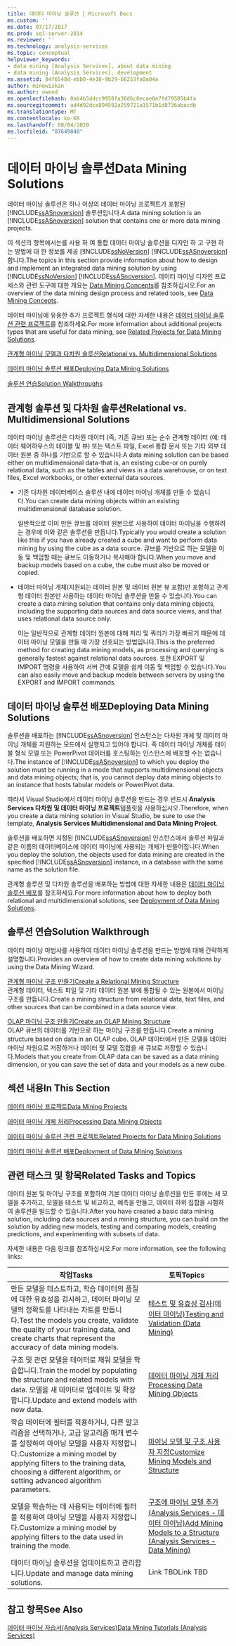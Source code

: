 ```yaml
---
title: 데이터 마이닝 솔루션 | Microsoft Docs
ms.custom: ''
ms.date: 07/17/2017
ms.prod: sql-server-2014
ms.reviewer: ''
ms.technology: analysis-services
ms.topic: conceptual
helpviewer_keywords:
- data mining [Analysis Services], about data mining
- data mining [Analysis Services], development
ms.assetid: 84f6548d-ebb0-4e10-9b29-66253fa0a04a
author: minewiskan
ms.author: owend
ms.openlocfilehash: 0ab4b5ddcc9958fa36d6c8ecae0e7fd79585b4fa
ms.sourcegitcommit: ad4d92dce894592a259721a1571b1d8736abacdb
ms.translationtype: MT
ms.contentlocale: ko-KR
ms.lasthandoff: 08/04/2020
ms.locfileid: "87649840"
---
```

# <a name="data-mining-solutions"></a><span data-ttu-id="d54ce-102">데이터 마이닝 솔루션</span><span class="sxs-lookup"><span data-stu-id="d54ce-102">Data Mining Solutions</span></span>
  <span data-ttu-id="d54ce-103">데이터 마이닝 솔루션은 하나 이상의 데이터 마이닝 프로젝트가 포함된 [!INCLUDE[ssASnoversion](../../includes/ssasnoversion-md.md)] 솔루션입니다.</span><span class="sxs-lookup"><span data-stu-id="d54ce-103">A data mining solution is an [!INCLUDE[ssASnoversion](../../includes/ssasnoversion-md.md)] solution that contains one or more data mining projects.</span></span>  
  
 <span data-ttu-id="d54ce-104">이 섹션의 항목에서는를 사용 하 여 통합 데이터 마이닝 솔루션을 디자인 하 고 구현 하는 방법에 대 한 정보를 제공 [!INCLUDE[ssNoVersion](../../includes/ssnoversion-md.md)] [!INCLUDE[ssASnoversion](../../includes/ssasnoversion-md.md)] 합니다.</span><span class="sxs-lookup"><span data-stu-id="d54ce-104">The topics in this section provide information about how to design and implement an integrated data mining solution by using [!INCLUDE[ssNoVersion](../../includes/ssnoversion-md.md)] [!INCLUDE[ssASnoversion](../../includes/ssasnoversion-md.md)].</span></span> <span data-ttu-id="d54ce-105">데이터 마이닝 디자인 프로세스와 관련 도구에 대한 개요는 [Data Mining Concepts](data-mining-concepts.md)를 참조하십시오.</span><span class="sxs-lookup"><span data-stu-id="d54ce-105">For an overview of the data mining design process and related tools, see [Data Mining Concepts](data-mining-concepts.md).</span></span>  
  
 <span data-ttu-id="d54ce-106">데이터 마이닝에 유용한 추가 프로젝트 형식에 대한 자세한 내용은 [데이터 마이닝 솔루션 관련 프로젝트](data-mining-solutions.md)를 참조하세요.</span><span class="sxs-lookup"><span data-stu-id="d54ce-106">For more information about additional projects types that are useful for data mining, see [Related Projects for Data Mining Solutions](data-mining-solutions.md).</span></span>  
  
 [<span data-ttu-id="d54ce-107">관계형 마이닝 모델과 다차원 솔루션</span><span class="sxs-lookup"><span data-stu-id="d54ce-107">Relational vs. Multidimensional Solutions</span></span>](#bkmk_RelMD)  
  
 [<span data-ttu-id="d54ce-108">데이터 마이닝 솔루션 배포</span><span class="sxs-lookup"><span data-stu-id="d54ce-108">Deploying Data Mining Solutions</span></span>](#bkmk_Deploy)  
  
 [<span data-ttu-id="d54ce-109">솔루션 연습</span><span class="sxs-lookup"><span data-stu-id="d54ce-109">Solution Walkthroughs</span></span>](#bkmk_Walkthru)  
  
##  <a name="relational-vs-multidimensional-solutions"></a><a name="bkmk_RelMD"></a><span data-ttu-id="d54ce-110">관계형 솔루션 및 다차원 솔루션</span><span class="sxs-lookup"><span data-stu-id="d54ce-110">Relational vs. Multidimensional Solutions</span></span>  
 <span data-ttu-id="d54ce-111">데이터 마이닝 솔루션은 다차원 데이터 (즉, 기존 큐브) 또는 순수 관계형 데이터 (예: 데이터 웨어하우스의 테이블 및 뷰) 또는 텍스트 파일, Excel 통합 문서 또는 기타 외부 데이터 원본 중 하나를 기반으로 할 수 있습니다.</span><span class="sxs-lookup"><span data-stu-id="d54ce-111">A data mining solution can be based either on multidimensional data-that is, an existing cube-or on purely relational data, such as the tables and views in a data warehouse, or on text files, Excel workbooks, or other external data sources.</span></span>  
  
-   <span data-ttu-id="d54ce-112">기존 다차원 데이터베이스 솔루션 내에 데이터 마이닝 개체를 만들 수 있습니다.</span><span class="sxs-lookup"><span data-stu-id="d54ce-112">You can create data mining objects within an existing multidimensional database solution.</span></span>  
  
     <span data-ttu-id="d54ce-113">일반적으로 이미 만든 큐브를 데이터 원본으로 사용하여 데이터 마이닝을 수행하려는 경우에 이와 같은 솔루션을 만듭니다.</span><span class="sxs-lookup"><span data-stu-id="d54ce-113">Typically you would create a solution like this if you have already created a cube and want to perform data mining by using the cube as a data source.</span></span> <span data-ttu-id="d54ce-114">큐브를 기반으로 하는 모델을 이동 및 백업할 때는 큐브도 이동하거나 복사해야 합니다.</span><span class="sxs-lookup"><span data-stu-id="d54ce-114">When you move and backup models based on a cube, the cube must also be moved or copied.</span></span>  
  
-   <span data-ttu-id="d54ce-115">데이터 마이닝 개체(지원되는 데이터 원본 및 데이터 원본 뷰 포함)만 포함하고 관계형 데이터 원본만 사용하는 데이터 마이닝 솔루션을 만들 수 있습니다.</span><span class="sxs-lookup"><span data-stu-id="d54ce-115">You can create a data mining solution that contains only data mining objects, including the supporting data sources and data source views, and that uses relational data source only.</span></span>  
  
     <span data-ttu-id="d54ce-116">이는 일반적으로 관계형 데이터 원본에 대해 처리 및 쿼리가 가장 빠르기 때문에 데이터 마이닝 모델을 만들 때 가장 선호되는 방법입니다.</span><span class="sxs-lookup"><span data-stu-id="d54ce-116">This is the preferred method for creating data mining models, as processing and querying is generally fastest against relational data sources.</span></span> <span data-ttu-id="d54ce-117">또한 EXPORT 및 IMPORT 명령을 사용하여 서버 간에 모델을 쉽게 이동 및 백업할 수 있습니다.</span><span class="sxs-lookup"><span data-stu-id="d54ce-117">You can also easily move and backup models between servers by using the EXPORT and IMPORT commands.</span></span>  
  
##  <a name="deploying-data-mining-solutions"></a><a name="bkmk_Deploy"></a><span data-ttu-id="d54ce-118">데이터 마이닝 솔루션 배포</span><span class="sxs-lookup"><span data-stu-id="d54ce-118">Deploying Data Mining Solutions</span></span>  
 <span data-ttu-id="d54ce-119">솔루션을 배포하는 [!INCLUDE[ssASnoversion](../../includes/ssasnoversion-md.md)] 인스턴스는 다차원 개체 및 데이터 마이닝 개체를 지원하는 모드에서 실행되고 있어야 합니다. 즉 데이터 마이닝 개체를 테이블 형식 모델 또는 PowerPivot 데이터를 호스팅하는 인스턴스에 배포할 수는 없습니다.</span><span class="sxs-lookup"><span data-stu-id="d54ce-119">The instance of [!INCLUDE[ssASnoversion](../../includes/ssasnoversion-md.md)] to which you deploy the solution must be running in a mode that supports multidimensional objects and data mining objects; that is, you cannot deploy data mining objects to an instance that hosts tabular models or PowerPivot data.</span></span>  
  
 <span data-ttu-id="d54ce-120">따라서 Visual Studio에서 데이터 마이닝 솔루션을 만드는 경우 반드시 **Analysis Services 다차원 및 데이터 마이닝 프로젝트**템플릿을 사용하십시오.</span><span class="sxs-lookup"><span data-stu-id="d54ce-120">Therefore, when you create a data mining solution in Visual Studio, be sure to use the template, **Analysis Services Multidimensional and Data Mining Project**.</span></span>  
  
 <span data-ttu-id="d54ce-121">솔루션을 배포하면 지정된 [!INCLUDE[ssASnoversion](../../includes/ssasnoversion-md.md)] 인스턴스에서 솔루션 파일과 같은 이름의 데이터베이스에 데이터 마이닝에 사용되는 개체가 만들어집니다.</span><span class="sxs-lookup"><span data-stu-id="d54ce-121">When you deploy the solution, the objects used for data mining are created in the specified [!INCLUDE[ssASnoversion](../../includes/ssasnoversion-md.md)] instance, in a database with the same name as the solution file.</span></span>  
  
 <span data-ttu-id="d54ce-122">관계형 솔루션 및 다차원 솔루션을 배포하는 방법에 대한 자세한 내용은 [데이터 마이닝 솔루션 배포](deployment-of-data-mining-solutions.md)를 참조하세요.</span><span class="sxs-lookup"><span data-stu-id="d54ce-122">For more information about how to deploy both relational and multidimensional solutions, see [Deployment of Data Mining Solutions](deployment-of-data-mining-solutions.md).</span></span>  
  
##  <a name="solution-walkthrough"></a><a name="bkmk_Walkthru"></a><span data-ttu-id="d54ce-123">솔루션 연습</span><span class="sxs-lookup"><span data-stu-id="d54ce-123">Solution Walkthrough</span></span>  
 <span data-ttu-id="d54ce-124">데이터 마이닝 마법사를 사용하여 데이터 마이닝 솔루션을 만드는 방법에 대해 간략하게 설명합니다.</span><span class="sxs-lookup"><span data-stu-id="d54ce-124">Provides an overview of how to create data mining solutions by using the Data Mining Wizard.</span></span>  
  
 [<span data-ttu-id="d54ce-125">관계형 마이닝 구조 만들기</span><span class="sxs-lookup"><span data-stu-id="d54ce-125">Create a Relational Mining Structure</span></span>](create-a-relational-mining-structure.md)  
 <span data-ttu-id="d54ce-126">관계형 데이터, 텍스트 파일 및 기타 데이터 원본 뷰에 통합될 수 있는 원본에서 마이닝 구조를 만듭니다.</span><span class="sxs-lookup"><span data-stu-id="d54ce-126">Create a mining structure from relational data, text files, and other sources that can be combined in a data source view.</span></span>  
  
 [<span data-ttu-id="d54ce-127">OLAP 마이닝 구조 만들기</span><span class="sxs-lookup"><span data-stu-id="d54ce-127">Create an OLAP Mining Structure</span></span>](create-an-olap-mining-structure.md)  
 <span data-ttu-id="d54ce-128">OLAP 큐브의 데이터를 기반으로 하는 마이닝 구조를 만듭니다.</span><span class="sxs-lookup"><span data-stu-id="d54ce-128">Create a mining structure based on data in an OLAP cube.</span></span> <span data-ttu-id="d54ce-129">OLAP 데이터에서 만든 모델을 데이터 마이닝 차원으로 저장하거나 데이터 및 모델 집합을 새 큐브로 저장할 수 있습니다.</span><span class="sxs-lookup"><span data-stu-id="d54ce-129">Models that you create from OLAP data can be saved as a data mining dimension, or you can save the set of data and your models as a new cube.</span></span>  
  
## <a name="in-this-section"></a><span data-ttu-id="d54ce-130">섹션 내용</span><span class="sxs-lookup"><span data-stu-id="d54ce-130">In This Section</span></span>  
 [<span data-ttu-id="d54ce-131">데이터 마이닝 프로젝트</span><span class="sxs-lookup"><span data-stu-id="d54ce-131">Data Mining Projects</span></span>](data-mining-projects.md)  
  
 [<span data-ttu-id="d54ce-132">데이터 마이닝 개체 처리</span><span class="sxs-lookup"><span data-stu-id="d54ce-132">Processing Data Mining Objects</span></span>](processing-data-mining-objects.md)  
  
 [<span data-ttu-id="d54ce-133">데이터 마이닝 솔루션 관련 프로젝트</span><span class="sxs-lookup"><span data-stu-id="d54ce-133">Related Projects for Data Mining Solutions</span></span>](data-mining-solutions.md)  
  
 [<span data-ttu-id="d54ce-134">데이터 마이닝 솔루션 배포</span><span class="sxs-lookup"><span data-stu-id="d54ce-134">Deployment of Data Mining Solutions</span></span>](deployment-of-data-mining-solutions.md)  
  
## <a name="related-tasks-and-topics"></a><span data-ttu-id="d54ce-135">관련 태스크 및 항목</span><span class="sxs-lookup"><span data-stu-id="d54ce-135">Related Tasks and Topics</span></span>  
 <span data-ttu-id="d54ce-136">데이터 원본 및 마이닝 구조를 포함하여 기본 데이터 마이닝 솔루션을 만든 후에는 새 모델을 추가하고, 모델을 테스트 및 비교하고, 예측을 만들고, 데이터 하위 집합을 시험하여 솔루션을 빌드할 수 있습니다.</span><span class="sxs-lookup"><span data-stu-id="d54ce-136">After you have created a basic data mining solution, including data sources and a mining structure, you can build on the solution by adding new models, testing and comparing models, creating predictions, and experimenting with subsets of data.</span></span>  
  
 <span data-ttu-id="d54ce-137">자세한 내용은 다음 링크를 참조하십시오.</span><span class="sxs-lookup"><span data-stu-id="d54ce-137">For more information, see the following links:</span></span>  
  
|<span data-ttu-id="d54ce-138">작업</span><span class="sxs-lookup"><span data-stu-id="d54ce-138">Tasks</span></span>|<span data-ttu-id="d54ce-139">토픽</span><span class="sxs-lookup"><span data-stu-id="d54ce-139">Topics</span></span>|  
|-----------|------------|  
|<span data-ttu-id="d54ce-140">만든 모델을 테스트하고, 학습 데이터의 품질에 대한 유효성을 검사하고, 데이터 마이닝 모델의 정확도를 나타내는 차트를 만듭니다.</span><span class="sxs-lookup"><span data-stu-id="d54ce-140">Test the models you create, validate the quality of your training data, and create charts that represent the accuracy of data mining models.</span></span>|[<span data-ttu-id="d54ce-141">테스트 및 유효성 검사&#40;데이터 마이닝&#41;</span><span class="sxs-lookup"><span data-stu-id="d54ce-141">Testing and Validation &#40;Data Mining&#41;</span></span>](testing-and-validation-data-mining.md)|  
|<span data-ttu-id="d54ce-142">구조 및 관련 모델을 데이터로 채워 모델을 학습합니다.</span><span class="sxs-lookup"><span data-stu-id="d54ce-142">Train the model by populating the structure and related models with data.</span></span> <span data-ttu-id="d54ce-143">모델을 새 데이터로 업데이트 및 확장합니다.</span><span class="sxs-lookup"><span data-stu-id="d54ce-143">Update and extend models with new data.</span></span>|[<span data-ttu-id="d54ce-144">데이터 마이닝 개체 처리</span><span class="sxs-lookup"><span data-stu-id="d54ce-144">Processing Data Mining Objects</span></span>](processing-data-mining-objects.md)|  
|<span data-ttu-id="d54ce-145">학습 데이터에 필터를 적용하거나, 다른 알고리즘을 선택하거나, 고급 알고리즘 매개 변수를 설정하여 마이닝 모델을 사용자 지정합니다.</span><span class="sxs-lookup"><span data-stu-id="d54ce-145">Customize a mining model by applying filters to the training data, choosing a different algorithm, or setting advanced algorithm parameters.</span></span>|[<span data-ttu-id="d54ce-146">마이닝 모델 및 구조 사용자 지정</span><span class="sxs-lookup"><span data-stu-id="d54ce-146">Customize Mining Models and Structure</span></span>](customize-mining-models-and-structure.md)|  
|<span data-ttu-id="d54ce-147">모델을 학습하는 데 사용되는 데이터에 필터를 적용하여 마이닝 모델을 사용자 지정합니다.</span><span class="sxs-lookup"><span data-stu-id="d54ce-147">Customize a mining model by applying filters to the data used in training the mode.</span></span>|[<span data-ttu-id="d54ce-148">구조에 마이닝 모델 추가&#40;Analysis Services - 데이터 마이닝&#41;</span><span class="sxs-lookup"><span data-stu-id="d54ce-148">Add Mining Models to a Structure &#40;Analysis Services - Data Mining&#41;</span></span>](add-mining-models-to-a-structure-analysis-services-data-mining.md)|  
|<span data-ttu-id="d54ce-149">데이터 마이닝 솔루션을 업데이트하고 관리합니다.</span><span class="sxs-lookup"><span data-stu-id="d54ce-149">Update and manage data mining solutions.</span></span>|<span data-ttu-id="d54ce-150">Link TBD</span><span class="sxs-lookup"><span data-stu-id="d54ce-150">Link TBD</span></span>|  
  
## <a name="see-also"></a><span data-ttu-id="d54ce-151">참고 항목</span><span class="sxs-lookup"><span data-stu-id="d54ce-151">See Also</span></span>  
 [<span data-ttu-id="d54ce-152">데이터 마이닝 자습서&#40;Analysis Services&#41;</span><span class="sxs-lookup"><span data-stu-id="d54ce-152">Data Mining Tutorials &#40;Analysis Services&#41;</span></span>](../data-mining-tutorials-analysis-services.md)  
  
  
